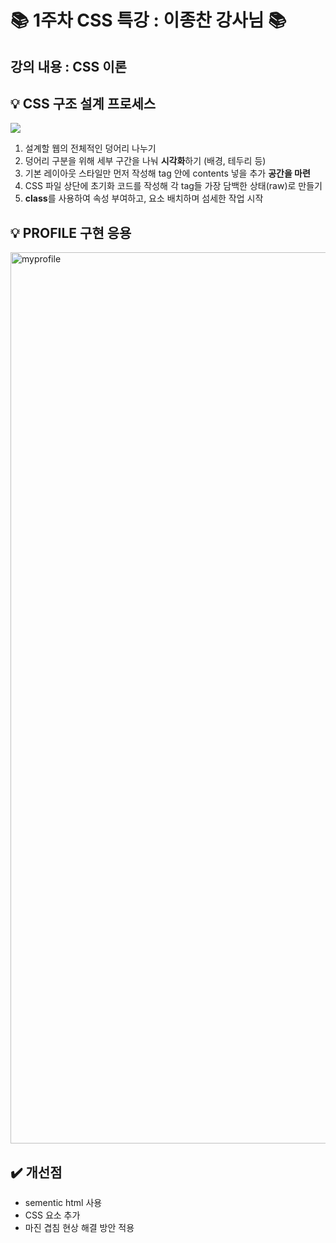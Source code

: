 
# 📚 1주차 CSS 특강 : 이종찬 강사님 📚

## 강의 내용 : CSS 이론

## 💡 CSS 구조 설계 프로세스

<image src="https://user-images.githubusercontent.com/112460430/189595890-ea271495-38b6-491d-bbd8-6808050babf4.png">


1. 설계할 웹의 전체적인 덩어리 나누기
2. 덩어리 구분을 위해 세부 구간을 나눠 **시각화**하기 (배경, 테두리 등)
3. 기본 레이아웃 스타일만 먼저 작성해 tag 안에 contents 넣을 추가 **공간을 마련** 
4. CSS 파일 상단에 초기화 코드를 작성해 각 tag들 가장 담백한 상태(raw)로 만들기  
5. **class**를 사용하여 속성 부여하고, 요소 배치하며 섬세한 작업 시작

  
## 💡 PROFILE 구현 응용
  
<img width="1426" alt="myprofile" src="https://user-images.githubusercontent.com/112460430/189602959-7c35c9ed-7989-4006-aeb0-42f0482d5e0e.png">

## ✔️ 개선점

- sementic html 사용
- CSS 요소 추가 
- 마진 겹침 현상 해결 방안 적용

<br>
